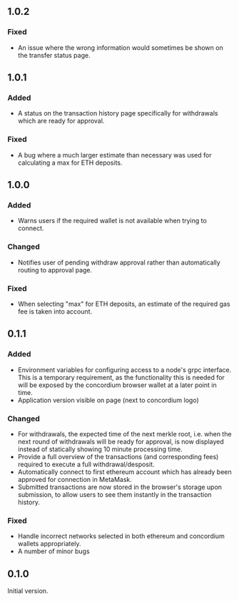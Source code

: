 ## 1.0.2

### Fixed

-   An issue where the wrong information would sometimes be shown on the transfer status page.

## 1.0.1

### Added

-   A status on the transaction history page specifically for withdrawals which are ready for approval.

### Fixed

-   A bug where a much larger estimate than necessary was used for calculating a max for ETH deposits.

## 1.0.0

### Added

-   Warns users if the required wallet is not available when trying to connect.

### Changed

-   Notifies user of pending withdraw approval rather than automatically routing to approval page.

### Fixed

-   When selecting "max" for ETH deposits, an estimate of the required gas fee is taken into account.

## 0.1.1

### Added

-   Environment variables for configuring access to a node's grpc interface. This is a temporary requirement, as the functionality this is needed for will be exposed by the concordium browser wallet at a later point in time.
-   Application version visible on page (next to concordium logo)

### Changed

-   For withdrawals, the expected time of the next merkle root, i.e. when the next round of withdrawals will be ready for approval, is now displayed instead of statically showing 10 minute processing time.
-   Provide a full overview of the transactions (and corresponding fees) required to execute a full withdrawal/desposit.
-   Automatically connect to first ethereum account which has already been approved for connection in MetaMask.
-   Submitted transactions are now stored in the browser's storage upon submission, to allow users to see them instantly in the transaction history.

### Fixed

-   Handle incorrect networks selected in both ethereum and concordium wallets appropriately.
-   A number of minor bugs

## 0.1.0

Initial version.
